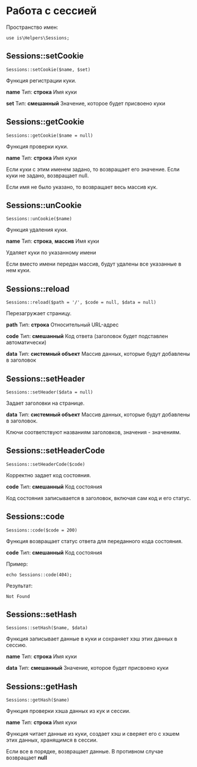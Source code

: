 # Работа с сессией

Пространство имен:

    use is\Helpers\Sessions;

## Sessions::setCookie

    Sessions::setCookie($name, $set)

Функция регистрации куки.

**name**
Тип: **строка**
Имя куки

**set**
Тип: **смешанный**
Значение, которое будет присвоено куки

## Sessions::getCookie

    Sessions::getCookie($name = null)

Функция проверки куки.

**name**
Тип: **строка**
Имя куки

Если куки с этим именем задано, то возвращает его значение. Если куки не задано, возвращает null.

Если имя не было указано, то возвращает весь массив кук.

## Sessions::unCookie

    Sessions::unCookie($name)

Функция удаления куки.

**name**
Тип: **строка**, **массив**
Имя куки

Удаляет куки по указанному имени

Если вместо имени передан массив, будут удалены все указанные в нем куки.

## Sessions::reload

    Sessions::reload($path = '/', $code = null, $data = null)

Перезагружает страницу.

**path**
Тип: **строка**
Относительный URL-адрес

**code**
Тип: **смешанный**
Код ответа (заголовок будет подставлен автоматически)

**data**
Тип: **системный объект**
Массив данных, которые будут добавлены в заголовок

## Sessions::setHeader

    Sessions::setHeader($data = null)

Задает заголовки на странице.

**data**
Тип: **системный объект**
Массив данных, которые будут добавлены в заголовок.

Ключи соответствуют названиям заголовков, значения - значениям.

## Sessions::setHeaderCode

    Sessions::setHeaderCode($code)

Корректно задает код состояния.

**code**
Тип: **смешанный**
Код состояния

Код состояния записывается в заголовок, включая сам код и его статус.

## Sessions::code

    Sessions::code($code = 200)

Функция возвращает статус ответа для переданного кода состояния.

**code**
Тип: **смешанный**
Код состояния

Пример:

    echo Sessions::code(404);

Результат:

    Not Found

## Sessions::setHash

    Sessions::setHash($name, $data)

Функция записывает данные в куки и сохраняет хэш этих данных в сессию.

**name**
Тип: **строка**
Имя куки

**data**
Тип: **смешанный**
Значение, которое будет присвоено куки

## Sessions::getHash

    Sessions::getHash($name)

Функция проверки хэша данных из кук и сессии.

**name**
Тип: **строка**
Имя куки

Функция читает данные из куки, создает хэш и сверяет его с хэшем этих данных, хранящимся в сессии.

Если все в порядке, возвращает данные. В противном случае возвращает **null**
